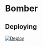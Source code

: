 # Bomber

## Deploying
[![Deploy](https://www.herokucdn.com/deploy/button.svg)](https://heroku.com/deploy)
